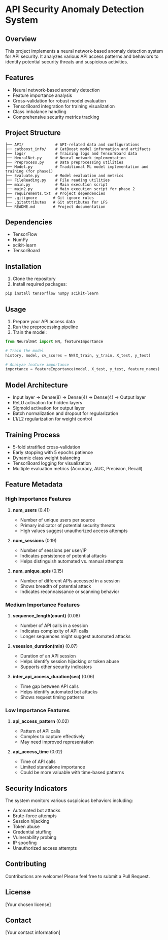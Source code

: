 # API Security Anomaly Detection System

## Overview
This project implements a neural network-based anomaly detection system for API security. It analyzes various API access patterns and behaviors to identify potential security threats and suspicious activities.

## Features
- Neural network-based anomaly detection
- Feature importance analysis
- Cross-validation for robust model evaluation
- TensorBoard integration for training visualization
- Class imbalance handling
- Comprehensive security metrics tracking

## Project Structure

```
├── API/              # API-related data and configurations
├── catboost_info/    # CatBoost model information and artifacts
├── logs/             # Training logs and TensorBoard data
├── NeuralNet.py      # Neural network implementation
├── Preprocess.py     # Data preprocessing utilities
├── Model.py          # Traditional ML model implementation and training (for phase1)
├── Evaluate.py       # Model evaluation and metrics
├── FileReading.py    # File reading utilities
├── main.py           # Main execution script
├── main2.py          # Main execution script for phase 2
├── requirements.txt  # Project dependencies
├── .gitignore       # Git ignore rules
├── .gitattributes   # Git attributes for LFS
└── README.md        # Project documentation
```

## Dependencies
- TensorFlow
- NumPy
- scikit-learn
- TensorBoard

## Installation
1. Clone the repository
2. Install required packages:
```bash
pip install tensorflow numpy scikit-learn
```

## Usage
1. Prepare your API access data
2. Run the preprocessing pipeline
3. Train the model:
```python
from NeuralNet import NN, featureImportance

# Train the model
history, model, cv_scores = NN(X_train, y_train, X_test, y_test)

# Analyze feature importance
importance = featureImportance(model, X_test, y_test, feature_names)
```

## Model Architecture
- Input layer → Dense(8) → Dense(4) → Dense(4) → Output layer
- ReLU activation for hidden layers
- Sigmoid activation for output layer
- Batch normalization and dropout for regularization
- L1/L2 regularization for weight control

## Training Process
- 5-fold stratified cross-validation
- Early stopping with 5 epochs patience
- Dynamic class weight balancing
- TensorBoard logging for visualization
- Multiple evaluation metrics (Accuracy, AUC, Precision, Recall)

## Feature Metadata

### High Importance Features
1. **num_users** (0.41)
   - Number of unique users per source
   - Primary indicator of potential security threats
   - High values suggest unauthorized access attempts

2. **num_sessions** (0.19)
   - Number of sessions per user/IP
   - Indicates persistence of potential attacks
   - Helps distinguish automated vs. manual attempts

3. **num_unique_apis** (0.15)
   - Number of different APIs accessed in a session
   - Shows breadth of potential attack
   - Indicates reconnaissance or scanning behavior

### Medium Importance Features
1. **sequence_length(count)** (0.08)
   - Number of API calls in a session
   - Indicates complexity of API calls
   - Longer sequences might suggest automated attacks

2. **vsession_duration(min)** (0.07)
   - Duration of an API session
   - Helps identify session hijacking or token abuse
   - Supports other security indicators

3. **inter_api_access_duration(sec)** (0.06)
   - Time gap between API calls
   - Helps identify automated bot attacks
   - Shows request timing patterns

### Low Importance Features
1. **api_access_pattern** (0.02)
   - Pattern of API calls
   - Complex to capture effectively
   - May need improved representation

2. **api_access_time** (0.02)
   - Time of API calls
   - Limited standalone importance
   - Could be more valuable with time-based patterns

## Security Indicators
The system monitors various suspicious behaviors including:
- Automated bot attacks
- Brute-force attempts
- Session hijacking
- Token abuse
- Credential stuffing
- Vulnerability probing
- IP spoofing
- Unauthorized access attempts

## Contributing
Contributions are welcome! Please feel free to submit a Pull Request.

## License
[Your chosen license]

## Contact
[Your contact information] 